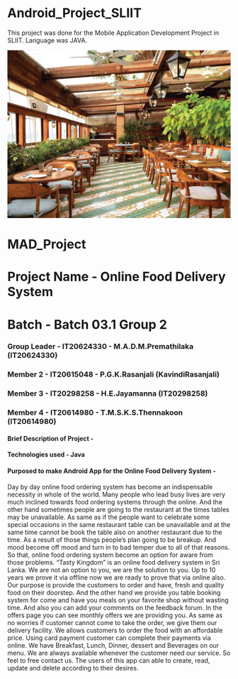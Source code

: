 # Android_Project_SLIIT
This project was done for the Mobile Application Development Project in SLIIT. Language was JAVA.

<img src="Cecconi's-Soho-House.jpg"> </a>

# MAD_Project
# Project Name - Online Food Delivery System
# Batch - Batch 03.1 Group 2
### Group Leader - IT20624330 - M.A.D.M.Premathilaka (IT20624330)
### Member 2 - IT20615048 - P.G.K.Rasanjali (KavindiRasanjali) 
### Member 3 - IT20298258 - H.E.Jayamanna (IT20298258)
### Member 4 - IT20614980 - T.M.S.K.S.Thennakoon (IT20614980)

#### Brief Description of Project -  
#### Technologies used - Java
#### Purposed to make Android App for the Online Food Delivery System -
Day by day online food ordering system has become an indispensable necessity in whole of the world.  Many people who lead busy lives are very much inclined towards food ordering systems through the online. And the other hand sometimes people are going to the restaurant at the times tables may be unavailable. As same as if the people want to celebrate some special occasions in the same restaurant table can be unavailable and at the same time cannot be book the table also on another restaurant due to the time. As a result of those things people’s plan going to be breakup. And mood become off mood and turn in to bad temper due to all of that reasons. So that, online food ordering system become an option for aware from those problems.  “Tasty Kingdom” is an online food delivery system in Sri Lanka. We are not an option to you, we are the solution to you. Up to 10 years we prove it via offline now we are ready to prove that via online also. Our purpose is provide the customers to order and have, fresh and quality food on their doorstep. And the other hand we provide you table booking system for come and have you meals on your favorite shop without wasting time. And also you can add your comments on the feedback forum. In the offers page you can see monthly offers we are providing you. As same as no worries if customer cannot come to take the order, we give them our delivery facility. We allows customers to order the food with an affordable price. Using card payment customer can complete their payments via online. We have Breakfast, Lunch, Dinner, dessert and Beverages on our menu. We are always available whenever the customer need our service. So feel to free contact us. The users of this app can able to create, read, update and delete according to their desires.
